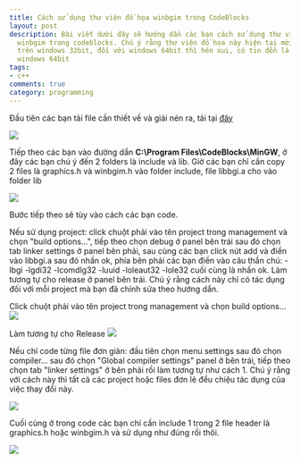 ```yaml
---
title: Cách sử dụng thư viện đồ họa winbgim trong CodeBlocks
layout: post
description: Bài viết dưới đây sẽ hướng dẩn các bạn cách sử dụng thư viện đồ họa dos
  winbgim trong codeblocks. Chú ý rằng thư viện đồ họa này hiện tại mới chạy ngon
  trên windows 32bit, đối với windows 64bit thì hên xui, có tin đồn là không hổ trợ
  windows 64bit
tags:
- c++
comments: true
category: programming
---
```


Đầu tiên các bạn tải file cần thiết về và giải nén ra, tải tại [đây](http://1drv.ms/1c6e98t)

![](http://4.bp.blogspot.com/-O64RhyNX0Ms/VV1O3UKq-zI/AAAAAAAABVI/DJ-JG3SAT4Q/s1600/Capture.PNG)

Tiếp theo các bạn vào đường dẩn **C:\Program Files\CodeBlocks\MinGW**, ở đây các bạn chú ý đến 2 folders là include và lib. Giờ các bạn chỉ cần copy 2 files là graphics.h và winbgim.h vào folder include, file libbgi.a cho vào folder lib

![](https://1.bp.blogspot.com/-QZXPAwYKnXA/VV1Qwe5YgII/AAAAAAAABVU/SPrSgwUyuPg/s1600/Capture.PNG)

Bước tiếp theo sẽ tùy vào cách các bạn code.

Nếu sử dụng project: click chuột phải vào tên project trong management và chọn "build options...", tiếp theo chọn debug ở panel bên trái sau đó chọn tab linker settings ở panel bên phải, sau cùng các bạn click nút add và điền vào libbgi.a sau đó nhấn ok, phía bên phải các bạn điền vào câu thần chú: -lbgi -lgdi32 -lcomdlg32 -luuid -loleaut32 -lole32 cuối cùng là nhấn ok. Làm tương tự cho release ở panel bên trái. Chú ý rằng cách này chỉ có tác dụng đối với mỗi project mà bạn đã chỉnh sửa theo hướng dẩn.

Click chuột phải vào tên project trong management và chọn build options...
![](https://3.bp.blogspot.com/-jgLCHv1xrWM/VV1SrCqEOCI/AAAAAAAABVg/qZVefCkiDX0/s1600/Untitled.png)

Làm tương tự cho Release
![](https://2.bp.blogspot.com/-x6yyY2yZ7ng/VV1UCmBBB3I/AAAAAAAABVs/hCnxF1AXhJk/s1600/Capture.PNG)

Nếu chỉ code từng file đơn giản: đầu tiên chọn menu settings sau đó chọn compiler... sau đó chọn "Global compiler settings" panel ở bên trái, tiếp theo chọn tab "linker settings" ở bên phải rồi làm tương tự như cách 1. Chú ý rằng với cách này thì tất cả các project hoặc files đơn lẻ đều chiệu tác dụng của việc thay đổi này.

![](https://2.bp.blogspot.com/-wQ5bGpVfyOw/VV1XEIgbROI/AAAAAAAABV4/zyRar5iBbPk/s1600/Untitled.png)

Cuối cùng ở trong code các bạn chỉ cần include 1 trong 2 file header là graphics.h hoặc winbgim.h và sử dụng như đúng rồi thôi.

![](https://1.bp.blogspot.com/-LDYd-3tZxkc/VV1YDekN2vI/AAAAAAAABWA/FNq9AJcQw-I/s1600/Capture.PNG)
